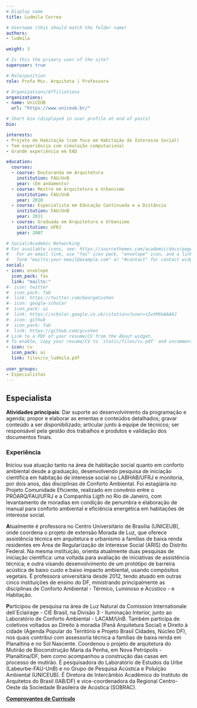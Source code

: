 ```yaml
---
# Display name
title: Ludmila Correa

# Username (this should match the folder name)
authors:
- ludmila

weight: 3

# Is this the primary user of the site?
superuser: true

# Role/position
role: Profa Msc. Arquiteta | Professora

# Organizations/Affiliations
organizations:
- name: UniCEUB
  url: "https://www.uniceub.br/"

# Short bio (displayed in user profile at end of posts)
bio: 

interests:
- Projeto de Habitação (com foco em Habitação de Interesse Social)
- Tem experiência com simulação computacional
- Grande experiência em EAD

education:
  courses:
  - course: Doutoranda em Arquitetura
    institution: FAU/UnB
    year: (Em andamento)
  - course: Mestre em Arquitetura e Urbanismo 
    institution: FAU/UnB
    year: 2010
  - course: Especialista em Educação Continuada e a Distância
    institution: FAU/UnB
    year: 2011
  - course: Graduada em Arquitetura e Urbanismo
    institution: UFRJ
    year: 2007

# Social/Academic Networking
# For available icons, see: https://sourcethemes.com/academic/docs/page-builder/#icons
#   For an email link, use "fas" icon pack, "envelope" icon, and a link in the
#   form "mailto:your-email@example.com" or "#contact" for contact widget.
social:
- icon: envelope
  icon_pack: fas
  link: "mailto:"
#- icon: twitter
#  icon_pack: fab
#  link: https://twitter.com/GeorgeCushen
#- icon: google-scholar
#  icon_pack: ai
#  link: https://scholar.google.co.uk/citations?user=sIwtMXoAAAAJ
#- icon: github
#  icon_pack: fab
#  link: https://github.com/gcushen
# Link to a PDF of your resume/CV from the About widget.
# To enable, copy your resume/CV to `static/files/cv.pdf` and uncomment the lines below.
- icon: cv
  icon_pack: ai
  link: files/cv_ludmila.pdf
  
user_groups:
- Especialistas
---
```


## Especialista

**Atividades principais**: Dar suporte ao desenvolvimento da programação e agenda; propor e elaborar as ementas e conteúdos detalhados; gravar conteúdo a ser disponibilizado; articular junto à equipe de técnicos; ser responsável pela gestão dos trabalhos e produtos e validação dos documentos finais.

### Experiência

**I**niciou sua atuação tanto na área de habitação social quanto em conforto ambiental desde a graduação, desenvolvendo pesquisa de iniciação científica em habitação de interesse social no LABHAB/UFRJ e monitoria, por dois anos, das disciplinas de Conforto Ambiental. Foi estagiária no Projeto Comunidade Eficiente, realizado em convênio entre o PROARQ/FAU/UFRJ e a Companhia Ligth no Rio de Janeiro, com levantamento de moradias em condição de penumbra e elaboração de manual para conforto ambiental e eficiência energética em habitações de interesse social.

**A**tualmente é professora no Centro Universitário de Brasília (UNICEUB), onde coordena o projeto de extensão Morada de Luz, que oferece assistência técnica em arquitetura e urbanismo a famílias de baixa renda residentes em Área de Regularização de Interesse Social (ARIS) do Distrito Federal. Na mesma instituição, orienta atualmente duas pesquisas de iniciação científica: uma voltada para avaliação de iniciativas de assistência técnica; e outra visando desenvolvimento de um protótipo de barreira acústica de baixo custo e baixo impacto ambiental, usando compósitos vegetais. É professora universitária desde 2012, tendo atuado em outras cinco instituições de ensino do DF, ministrando principalmente as disciplinas de Conforto Ambiental - Térmico, Luminoso e Acústico - e Habitação.

**P**articipou de pesquisa na área de Luz Natural da Comission Internationale dell´Eclairage - CIE Brasil, na Divisão 3 - Iluminação Interior, junto ao Laboratório de Conforto Ambiental - LACAM/UnB. Também participa de coletivos voltados ao Direito à moradia (Panã Arquitetura Social) e Direito à cidade (Agenda Popular do Território e Projeto Brasil Cidades, Núcleo DF), nos quais contribui com assessoria técnica a famílias de baixa renda em Planaltina e no Sol Nascente. Coordenou o projeto de arquitetura do Mutirão de Bioconstrução Maria da Penha, em Nova Petrópolis - Planaltina/DF, bem como acompanhou a construção das casas em processo de mutirão. 
É pesquisadora do Laboratório de Estudos da Urbe (Labeurbe-FAU-UnB) e no Grupo de Pesquisa Acústica e Poluição Ambiental (UNICEUB). É Diretora de Intercâmbio Acadêmico do Instituto de Arquitetos do Brasil (IAB/DF) e vice-coordenadora da Regional Centro-Oeste da Sociedade Brasileira de Acústica (SOBRAC). 


**[Comprovantes de Currículo]()**
